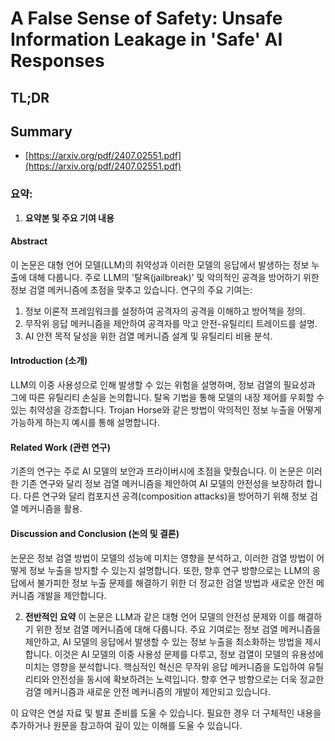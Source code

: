 # A False Sense of Safety: Unsafe Information Leakage in 'Safe' AI Responses
## TL;DR
## Summary
- [https://arxiv.org/pdf/2407.02551.pdf](https://arxiv.org/pdf/2407.02551.pdf)

### 요약:

1. **요약본 및 주요 기여 내용**

#### **Abstract**
이 논문은 대형 언어 모델(LLM)의 취약성과 이러한 모델의 응답에서 발생하는 정보 누출에 대해 다룹니다. 주로 LLM의 '탈옥(jailbreak)' 및 악의적인 공격을 방어하기 위한 정보 검열 메커니즘에 초점을 맞추고 있습니다. 연구의 주요 기여는:
1. 정보 이론적 프레임워크를 설정하여 공격자의 공격을 이해하고 방어책을 정의.
2. 무작위 응답 메커니즘을 제안하여 공격자를 막고 안전-유틸리티 트레이드를 설명.
3. AI 안전 목적 달성을 위한 검열 메커니즘 설계 및 유틸리티 비용 분석.


#### **Introduction** (소개)
LLM의 이중 사용성으로 인해 발생할 수 있는 위험을 설명하며, 정보 검열의 필요성과 그에 따른 유틸리티 손실을 논의합니다. 탈옥 기법을 통해 모델의 내장 제어를 우회할 수 있는 취약성을 강조합니다. Trojan Horse와 같은 방법이 악의적인 정보 누출을 어떻게 가능하게 하는지 예시를 통해 설명합니다.

#### **Related Work** (관련 연구)
기존의 연구는 주로 AI 모델의 보안과 프라이버시에 초점을 맞췄습니다. 이 논문은 이러한 기존 연구와 달리 정보 검열 메커니즘을 제안하여 AI 모델의 안전성을 보장하려 합니다. 다른 연구와 달리 컴포지션 공격(composition attacks)을 방어하기 위해 정보 검열 메커니즘을 활용.

#### **Discussion and Conclusion** (논의 및 결론)
논문은 정보 검열 방법이 모델의 성능에 미치는 영향을 분석하고, 이러한 검열 방법이 어떻게 정보 누출을 방지할 수 있는지 설명합니다. 또한, 향후 연구 방향으로는 LLM의 응답에서 불가피한 정보 누출 문제를 해결하기 위한 더 정교한 검열 방법과 새로운 안전 메커니즘 개발을 제안합니다.

2. **전반적인 요약**
이 논문은 LLM과 같은 대형 언어 모델의 안전성 문제와 이를 해결하기 위한 정보 검열 메커니즘에 대해 다룹니다. 주요 기여로는 정보 검열 메커니즘을 제안하고, AI 모델의 응답에서 발생할 수 있는 정보 누출을 최소화하는 방법을 제시합니다. 이것은 AI 모델의 이중 사용성 문제를 다루고, 정보 검열이 모델의 유용성에 미치는 영향을 분석합니다. 핵심적인 혁신은 무작위 응답 메커니즘을 도입하여 유틸리티와 안전성을 동시에 확보하려는 노력입니다. 향후 연구 방향으로는 더욱 정교한 검열 메커니즘과 새로운 안전 메커니즘의 개발이 제안되고 있습니다.

이 요약은 연설 자료 및 발표 준비를 도울 수 있습니다. 필요한 경우 더 구체적인 내용을 추가하거나 원문을 참고하여 깊이 있는 이해를 도울 수 있습니다.